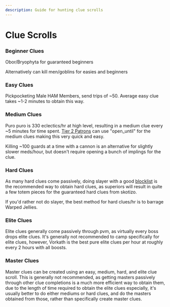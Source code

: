 ```yaml
---
description: Guide for hunting clue scrolls
---
```


# Clue Scrolls

### Beginner Clues

Obor/Bryophyta for guaranteed beginners

Alternatively can kill men/goblins for easies and beginners

### Easy Clues

Pickpocketing Male HAM Members, send trips of \~50. Average easy clue takes \~1-2 minutes to obtain this way.

### Medium Clues

Puro puro is 330 eclectics/hr at high level, resulting in a medium clue every \~5 minutes for time spent. [Tier 2 Patrons](https://www.patreon.com/oldschoolbot) can use "open\_until" for the medium clues making this very quick and easy.

Killing \~100 guards at a time with a cannon is an alternative for slightly slower meds/hour, but doesn't require opening a bunch of implings for the clue.

### Hard Clues

As many hard clues come passively, doing slayer with a good [blocklist](../../skills/slayer/) is the recommended way to obtain hard clues, as superiors will result in quite a few totem pieces for the guaranteed hard clues from skotizo.

If you'd rather not do slayer, the best method for hard clues/hr is to barrage Warped Jellies.

### Elite Clues

Elite clues generally come passively through pvm, as virtually every boss drops elite clues. It's generally not recommended to camp specifically for elite clues, however, Vorkath is the best pure elite clues per hour at roughly every 2 hours with all boosts.

### Master Clues

Master clues can be created using an easy, medium, hard, and elite clue scroll. This is generally not recommended, as getting masters passively through other clue completions is a much more efficient way to obtain them, due to the length of time required to obtain the elite clues especially, it's usually better to do either mediums or hard clues, and do the masters obtained from those, rather than specifically create master clues.
